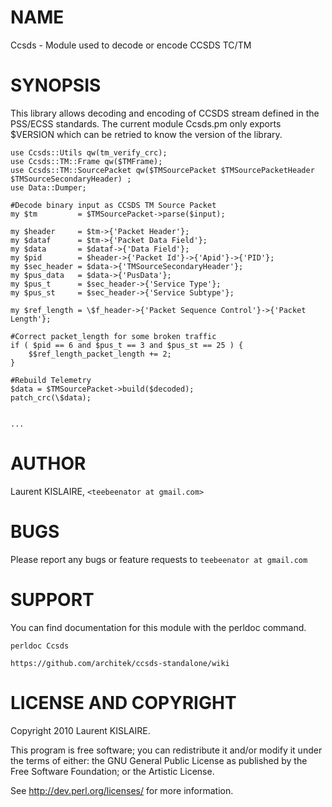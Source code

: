 # NAME

Ccsds - Module used to decode or encode CCSDS TC/TM



# SYNOPSIS

This library allows decoding and encoding of CCSDS stream defined in the PSS/ECSS standards.
The current module Ccsds.pm only exports $VERSION which can be retried to know the version of the library. 

    use Ccsds::Utils qw(tm_verify_crc);
    use Ccsds::TM::Frame qw($TMFrame);
    use Ccsds::TM::SourcePacket qw($TMSourcePacket $TMSourcePacketHeader $TMSourceSecondaryHeader) ;
    use Data::Dumper;

    #Decode binary input as CCSDS TM Source Packet
    my $tm         = $TMSourcePacket->parse($input);

    my $header     = $tm->{'Packet Header'};
    my $dataf      = $tm->{'Packet Data Field'};
    my $data       = $dataf->{'Data Field'};
    my $pid        = $header->{'Packet Id'}->{'Apid'}->{'PID'};
    my $sec_header = $data->{'TMSourceSecondaryHeader'};
    my $pus_data   = $data->{'PusData'};
    my $pus_t      = $sec_header->{'Service Type'};
    my $pus_st     = $sec_header->{'Service Subtype'};

    my $ref_length = \$f_header->{'Packet Sequence Control'}->{'Packet Length'};

    #Correct packet_length for some broken traffic
    if ( $pid == 6 and $pus_t == 3 and $pus_st == 25 ) {
        $$ref_length_packet_length += 2;
    }

    #Rebuild Telemetry
    $data = $TMSourcePacket->build($decoded);
    patch_crc(\$data);
    

    ...

# AUTHOR

Laurent KISLAIRE, `<teebeenator at gmail.com>`

# BUGS

Please report any bugs or feature requests to `teebeenator at gmail.com`

# SUPPORT

You can find documentation for this module with the perldoc command.

    perldoc Ccsds

    https://github.com/architek/ccsds-standalone/wiki


# LICENSE AND COPYRIGHT

Copyright 2010 Laurent KISLAIRE.

This program is free software; you can redistribute it and/or modify it
under the terms of either: the GNU General Public License as published
by the Free Software Foundation; or the Artistic License.

See http://dev.perl.org/licenses/ for more information.




